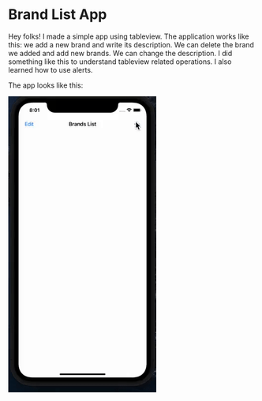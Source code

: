 # Brand List App

Hey folks! I made a simple app using tableview. The application works like this: we add a new brand and write its description. 
We can delete the brand we added and add new brands. We can change the description. I did something like this to understand tableview 
related operations. I also learned how to use alerts.

The app looks like this:


![](https://github.com/damlacim/Brand-List/blob/main/screen%20recording/gif.gif)
